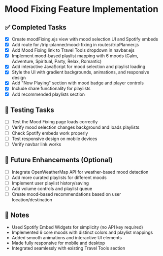 # Mood Fixing Feature Implementation

## ✅ Completed Tasks
- [x] Create moodFixing.ejs view with mood selection UI and Spotify embeds
- [x] Add route for /trip-planner/mood-fixing in routes/tripPlanner.js
- [x] Add Mood Fixing link to Travel Tools dropdown in navbar.ejs
- [x] Implement mood-based playlist mapping with 6 moods (Calm, Adventure, Spiritual, Party, Relax, Romantic)
- [x] Add interactive JavaScript for mood selection and playlist loading
- [x] Style the UI with gradient backgrounds, animations, and responsive design
- [x] Add "Now Playing" section with mood badge and player controls
- [x] Include share functionality for playlists
- [x] Add recommended playlists section

## 🧪 Testing Tasks
- [ ] Test the Mood Fixing page loads correctly
- [ ] Verify mood selection changes background and loads playlists
- [ ] Check Spotify embeds work properly
- [ ] Test responsive design on mobile devices
- [ ] Verify navbar link works

## 🚀 Future Enhancements (Optional)
- [ ] Integrate OpenWeatherMap API for weather-based mood detection
- [ ] Add more curated playlists for different moods
- [ ] Implement user playlist history/saving
- [ ] Add volume controls and playlist queue
- [ ] Create mood-based recommendations based on user location/destination

## 📝 Notes
- Used Spotify Embed Widgets for simplicity (no API key required)
- Implemented 6 core moods with distinct colors and playlist mappings
- Added smooth animations and interactive UI elements
- Made fully responsive for mobile and desktop
- Integrated seamlessly with existing Travel Tools section
